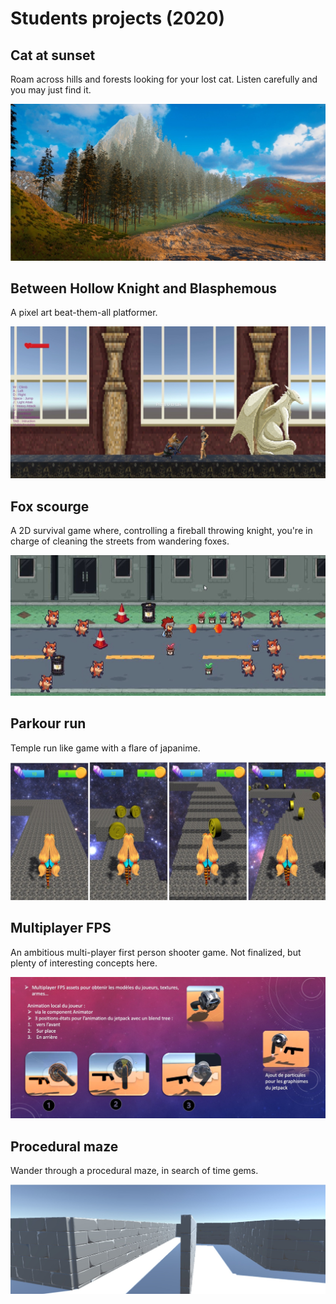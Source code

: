 # Students projects (2020)

<!-- fayolle_xia -->
## Cat at sunset
Roam across hills and forests looking for your lost cat. Listen carefully and you may just find it.

![Placeholder](./assets/2020_student_1.jpg)


<!-- chaoyi -->
## Between Hollow Knight and Blasphemous
A pixel art beat-them-all platformer.

![Placeholder](./assets/2020_student_2.jpg)

<!-- (levy_deyed_yang) -->
## Fox scourge
A 2D survival game where, controlling a fireball throwing knight, you're in charge of cleaning the streets from wandering foxes.

![Placeholder](./assets/2020_student_3.jpg)

<!-- zhang_wang -->
## Parkour run
Temple run like game with a flare of japanime.

![Placeholder](./assets/2020_student_4.jpg)

<!-- ziadah -->
## Multiplayer FPS
An ambitious multi-player first person shooter game. Not finalized, but plenty of interesting concepts here.

![Placeholder](./assets/2020_student_5.jpg)

<!-- ziane -->
## Procedural maze
Wander through a procedural maze, in search of time gems.

![Placeholder](./assets/2020_student_6.jpg)